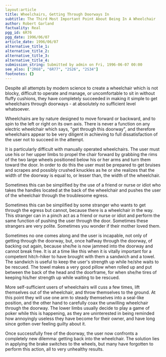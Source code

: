 ```yaml
---
layout:article
title: Wheelchairs, Getting Through Doorways In
subtitle: The Third Most Important Point About Being In A Wheelchair
author: Robert Garland
factuality: Real
pgg_id: 6R76
pgg_date: 1996/06/07
article_date: 1996/06/07
alternative_title_1: 
alternative_title_2: 
alternative_title_3: 
alternative_title_4: 
submission_string: Submitted by admin on Fri, 1996-06-07 00:00
see_also: ["2R68", "6R77", "2S26", "2S34"]
footnotes: {}
---
```

<div>
<p>Despite all attempts by modern science to create a wheelchair which is not blocky, difficult to operate and manage, or uncomfortable to sit in without fluffy cushions, they have completely succeeded in making it simple to get wheelchairs through doorways - at absolutely no sufficient level whatsoever.</p>
<p>Wheelchairs are by nature designed to move forward or backward, and to spin to the left or right on its own axis. There is never a function on any electric wheelchair which says, "get through this doorway", and therefore wheelchairs appear to be very diligent in achieving to full dissatisfaction of the user not to succeed in the attempt.</p>
<p>It is particularly difficult with manually operated wheelchairs. The user must use his or her upper limbs to propel the chair forward by grabbing the rims of the two large wheels positioned below his or her arms and turn them toward the door. In order to do this the user must be prepared to get bruises and scrapes and possibly crushed knuckles as he or she realizes that the width of the doorway is equal to, or lesser than, the width of the wheelchair.</p>
<p>Sometimes this can be simplified by the use of a friend or nurse or idiot who takes the handles located at the back of the wheelchair and pushes the user of the wheelchair through the troublesome egress.</p>
<p>Sometimes this can be simplified by some stranger who wants to get through the egress but cannot, because there is a wheelchair in the way. This stranger can in a pinch act as a friend or nurse or idiot and perform the same function of pushing the user through the door. Sometimes these strangers are very polite. Sometimes you wonder if their mother loved them.</p>
<p>Sometimes no one comes along and the user is incapable, not only of getting through the doorway, but, once halfway through the doorway, of backing out again, because she/he is now jammed into the doorway and cannot break free. It is at a time like this when it is vitally important for a competent hitch-hiker to have brought with them a sandwich and a towel. The sandwich is useful to keep the user's strength up while he/she waits to be rescued. The towel makes a very good pillow when rolled up and put between the back of the head and the doorframe, for when she/he tires of keeping his/her strength up while waiting to be rescued.</p>
<p>More self-sufficient users of wheelchairs will cuss a few times, lift themselves out of the wheelchair, and throw themselves to the ground. At this point they will use one arm to steady themselves into a seal-like position, and the other hand to carefully coax the unwilling wheelchair through the doorway. The lower limbs usually decide to play a game of poker while this is happening, as they are uninterested in being reminded how annoyingly useless they have become for their owner, and have long since gotten over feeling guilty about it.</p>
<p>Once successfully free of the doorway, the user now confronts a completely new dilemma: getting back into the wheelchair. The solution lies in applying the brake switches to the wheels, but many have forgotten to perform this action, all to very unhealthy results.</p>
</div>
